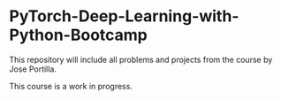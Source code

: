 # PyTorch-Deep-Learning-with-Python-Bootcamp
This repository will include all problems and projects from the course by Jose Portilla.

This course is a work in progress.
